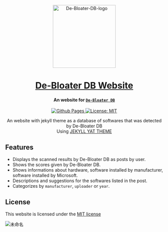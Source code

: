 <div align="center">
  <br>

  <a href="https://github.com/justinlin099/De-Bloater-DB-Website">
    <img alt="De-Bloater-DB-logo" src="https://github.com/justinlin099/De-Bloater-DB-Website/assets/137274465/9ad27afd-d2a6-48a2-baea-f29d92963b93.png" width="200">
  </a>

  <h1>
    <a href="https://debloaterdb.justinl.in/">De-Bloater DB Website</a>
  </h1>

</div>

<h4 align="center">
  An website for <a href="https://github.com/justinlin099/De-BloaterDB-Client" target="_blank"><code>De-Bloater DB</code></a>
</h4>

<p align="center">
  <a href="https://debloaterdb.justinl.in">
    <img src="https://github.com/jeffreytse/jekyll-theme-yat/workflows/Github%20Pages/badge.svg"
      alt="Github Pages" />
  </a>

  <a href="https://opensource.org/licenses/MIT">
    <img src="https://img.shields.io/badge/License-MIT-brightgreen.svg"
      alt="License: MIT" />
  </a>

  <!--
  <a href="https://liberapay.com/jeffreytse">
    <img src="https://img.shields.io/liberapay/goal/jeffreytse.svg?logo=liberapay"
      alt="Donate (Liberapay)" />
  </a>

  <a href="https://patreon.com/jeffreytse">
    <img src="https://img.shields.io/badge/support-patreon-F96854.svg?style=flat-square"
      alt="Donate (Patreon)" />
  </a>

  <a href="https://ko-fi.com/jeffreytse">
  <img height="20" src="https://www.ko-fi.com/img/githubbutton_sm.svg"
  alt="Donate (Ko-fi)" />
  </a>
  -->
</p>

<!--
<div align="center">
  <sub>Built with ❤︎ by
  <a href="https://jeffreytse.net">jeffreytse</a> and
  <a href="https://github.com/jeffreytse/jekyll-theme-yat/graphs/contributors">contributors </a>
  </sub>
</div>
-->

<p align="center">
An website with jekyll theme as a database of softwares that was detected by De-Bloater DB<br>
Using <a href="https://github.com/jeffreytse/jekyll-theme-yat">JEKYLL YAT THEME</a>
</p>

## Features

- Displays the scanned results by De-Bloater DB as posts by user.
- Shows the scores given by De-Bloater DB.
- Shows informations about hardware, software installed by manufacturer, software installed by Microsoft.
- Descriptions and suggestions for the softwares listed in the post.
- Categorizes by `manufacturer`, `uploader` or `year`.

## License

This website is licensed under the [MIT license](https://opensource.org/licenses/mit-license.php)

![未命名](https://github.com/justinlin099/De-Bloater-DB-Website/assets/61717681/563a9a48-41f4-4402-989b-01c723272461)


